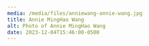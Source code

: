 ```yaml
---
media: /media/files/anniewang-annie-wang.jpg
title: Annie MingHao Wang
alt: Photo of Annie MingHao Wang
date: 2023-12-04T15:46:00-0500
---
```

